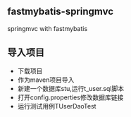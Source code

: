 ## fastmybatis-springmvc
springmvc with fastmybatis

## 导入项目
- 下载项目
- 作为maven项目导入
- 新建一个数据库stu,运行t_user.sql脚本
- 打开config.properties修改数据库链接
- 运行测试用例TUserDaoTest